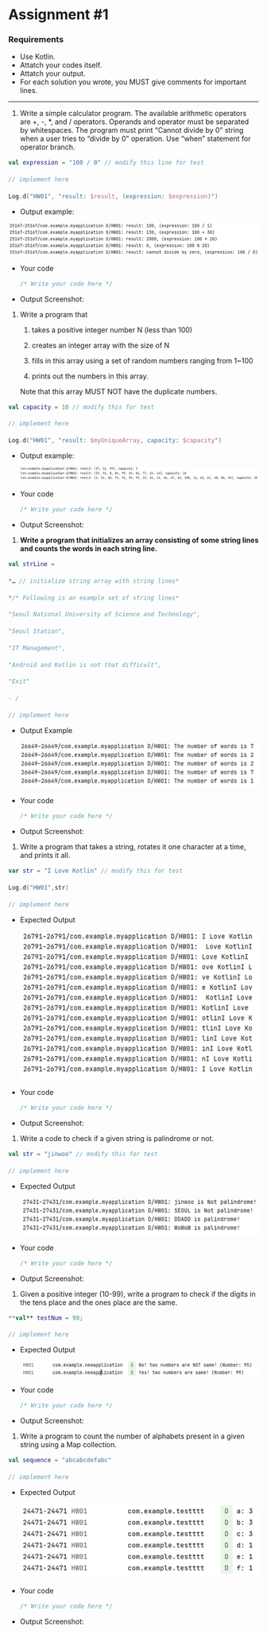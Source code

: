 # Assignment #1

### Requirements

- Use Kotlin.
- Attatch your codes itself.
- Attatch your output.
- For each solution you wrote, you MUST give comments for important lines.

---

1. Write a simple calculator program. The available arithmetic operators are +, -, *, and / operators. Operands and operator must be separated by whitespaces. The program must print “Cannot divide by 0” string when a user tries to “divide by 0” operation. Use “when” statement for operator branch.

```kotlin
val expression = "100 / 0" // modify this line for test

// implement here

Log.d("HW01", "result: $result, (expression: $expression)")
```

- Output example:

![Untitled](./Untitled.png)

- Your code
    
    ```kotlin
    /* Write your code here */
    ```
    
- Output Screenshot:
    
    
1. Write a program that 
    
    1) takes a positive integer number N (less than 100)
    
    2) creates an integer array with the size of N
    
    3) fills in this array using a set of random numbers ranging from 1~100
    
    4) prints out the numbers in this array. 
    
    Note that this array MUST NOT have the duplicate numbers.
    

```kotlin
val capacity = 10 // modify this for test

// implement here

Log.d("HW01", "result: $myUniqueArray, capacity: $capacity")
```

- Output example:
    
    ![Untitled](./Untitled%201.png)
    
- Your code
    
    ```kotlin
    /* Write your code here */
    ```
    
- Output Screenshot:

1. **Write a program that initializes an array consisting of some string lines and counts the words in each string line.**

```kotlin
val strLine =

*… // initialize string array with string lines*

*/* Following is an example set of string lines*

"Seoul National University of Science and Technology",

"Seoul Station",

"IT Management",

"Android and Kotlin is not that difficult",

"Exit"

- /

// implement here
```

- Output Example
    
    ![Untitled](./Untitled%202.png)
    
- Your code
    
    ```kotlin
    /* Write your code here */
    ```
    
- Output Screenshot:

1. Write a program that takes a string, rotates it one character at a time, and prints it all.

```kotlin
var str = "I Love Kotlin" // modify this for test

Log.d("HW01",str)

// implement here
```

- Expected Output
    
    ![Untitled](./Untitled%203.png)
    
- Your code
    
    ```kotlin
    /* Write your code here */
    ```
    
- Output Screenshot:
1. Write a code to check if a given string is palindrome or not.

```kotlin
val str = "jinwoo" // modify this for test

// implement here
```

- Expected Output
    
    ![Untitled](./Untitled%204.png)
    
- Your code
    
    ```kotlin
    /* Write your code here */
    ```
    
- Output Screenshot:

1. Given a positive integer (10-99), write a program to check if the digits in the tens place and the ones place are the same.

```kotlin
**val** testNum = 99;

// implement here
```

- Expected Output
    
    ![Untitled](./Untitled%205.png)
    
- Your code
    
    ```kotlin
    /* Write your code here */
    ```
    
- Output Screenshot:

1. Write a program to count the number of alphabets present in a given string using a Map collection.

```kotlin
val sequence = "abcabcdefabc"

// implement here
```

- Expected Output
    
    ![Untitled](./Untitled%206.png)
    
- Your code
    
    ```kotlin
    /* Write your code here */
    ```
    
- Output Screenshot: